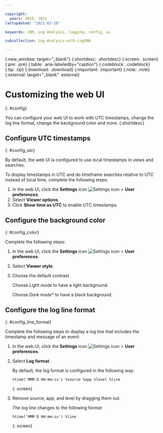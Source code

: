 ```yaml
---

copyright:
  years: 2019, 2021
lastupdated: "2021-03-28"

keywords: IBM, Log Analysis, logging, config, ui

subcollection: Log-Analysis-with-LogDNA

---
```


{:new_window: target="_blank"}
{:shortdesc: .shortdesc}
{:screen: .screen}
{:pre: .pre}
{:table: .aria-labeledby="caption"}
{:codeblock: .codeblock}
{:tip: .tip}
{:download: .download}
{:important: .important}
{:note: .note}
{:external: target="_blank" .external}


# Customizing the web UI
{: #config}

You can configure your web UI to work with UTC timestamps, change the log line format, change the background color and more.
{:shortdesc}


## Configure UTC timestamps 
{: #config_utc}

By default, the web UI is configured to use local timestamps in views and searches.

To display timestamps in UTC and do timeframe searches relative to UTC instead of local time, complete the following steps:

1. In the web UI, click the **Settings** icon ![Settings icon](images/admin.png "Admin icon") &gt; **User preferences**.
2. Select **Viewer options**.
3. Click **Show time as UTC** to enable UTC timestamps.



## Configure the background color
{: #config_color}

Complete the following steps:

1. In the web UI, click the **Settings** icon ![Settings icon](images/admin.png "Admin icon") &gt; **User preferences**.
2. Select **Viewer style**.
3. Choose the default contrast. 

    Choose *Light mode* to have a light background. 
    
    Choose *Dark mode** to have a black background.




## Configure the log line format
{: #config_line_format}

Complete the following steps to display a log line that includes the timestamp and message of an event:

1. In the web UI, click the **Settings** icon ![Settings icon](images/admin.png "Admin icon") &gt; **User preferences**.
2. Select **Log format**.

    By default, the log format is configured in the following way:
    
    ```
    %time('MMM D HH:mm:ss') %source %app %level %line
    ```
    {: screen}

3. Remove source, app, and level by dragging them out.

    The log line changes to the following format:

    ```
    %time('MMM D HH:mm:ss') %line
    ```
    {: screen}


